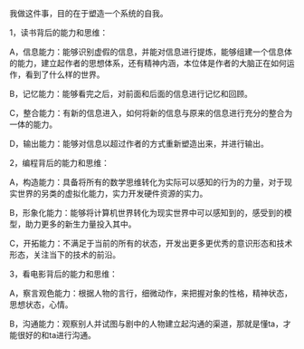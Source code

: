 我做这件事，目的在于塑造一个系统的自我。     

1，读书背后的能力和思维：   

A，信息能力：能够识别虚假的信息，并能对信息进行提炼，能够组建一个信息体的能力，建立起作者的思想体系，还有精神内涵，本位体是作者的大脑正在如何运作，看到了什么样的世界。    

B，记忆能力：能够看完之后，对前面和后面的信息进行记忆和回顾。   

C，整合能力：有新的信息进入，如何将新的信息与原来的信息进行充分的整合为一体的能力。    

D，输出能力：能够对信息以超过作者的方式重新塑造出来，并进行输出。     


2，编程背后的能力和思维：    

A，构造能力：具备将所有的数学思维转化为实际可以感知的行为的力量，对于现实世界的另类的虚拟化能力，实力开发硬件资源的实力。   

B，形象化能力：能够将计算机世界转化为现实世界中可以感知到的，感受到的模型，助力更多的新生力量投入其中。    

C，开拓能力：不满足于当前的所有的状态，开发出更多更优秀的意识形态和技术形态，关注当下的技术的前沿。    


3，看电影背后的能力和思维：    

A，察言观色能力：根据人物的言行，细微动作，来把握对象的性格，精神状态，思想状态，心情。    

B，沟通能力：观察别人并试图与剧中的人物建立起沟通的渠道，那就是懂ta，才能很好的和ta进行沟通。    
